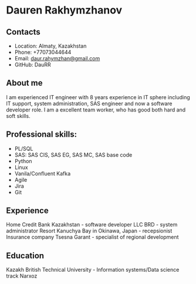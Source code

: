 # Dauren Rakhymzhanov

## Contacts
* Location: Almaty, Kazakhstan
* Phone: +77073044644
* Email: daur.rahymzhan@gmail.com
* GitHub: DauRR

## About me

I am experienced IT engineer with 8 years experience in IT sphere including IT support, system administration, SAS engineer and now a software developer role. 
I am a excellent team worker, who has good both hard and soft skills.


## Professional skills:
* PL/SQL
* SAS: SAS CIS, SAS EG, SAS MC, SAS base code
* Python
* Linux
* Vanila/Confluent Kafka
* Agile
* Jira
* Git

## Experience 
Home Credit Bank Kazakhstan - software developer
LLC BRD - system administrator
Resort Kanuchya Bay in Okinawa, Japan - recepsionist
Insurance company Tsesna Garant - specialist of regional development

## Education
Kazakh British Technical University - Information systems/Data science track
Narxoz
